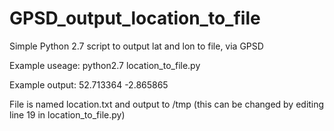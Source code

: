 # GPSD_output_location_to_file
Simple Python 2.7 script to output lat and lon to file, via GPSD

Example useage:
python2.7 location_to_file.py


Example output:
52.713364 -2.865865

File is named location.txt and output to /tmp (this can be changed by editing line 19 in location_to_file.py)
